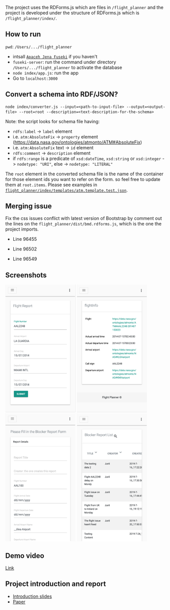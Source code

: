 The project uses the RDForms.js which are files in `/flight_planner` and the project is developed under the structure of RDForms.js which is `/flight_planner/index/`.

## How to run
`pwd`: `/Users/.../flight_planner`
- intsall [`Apaceh Jena Fuseki`](https://jena.apache.org/download/index.cgi) if you haven't 
- `fuseki-server`: run the command under directory `/Users/.../flight_planner` to activate the database
- `node index/app.js`: run the app
- Go to `localhost:3000`

## Convert a schema into RDF/JSON?
```
node index/converter.js --input=<path-to-input-file> --output=<output-file> --root=root --description=<text-description-for-the-schema>
```
Note: the script looks for schema file having:
- `rdfs:label` -> `label` element
- i.e. `atm:AbsoluteFix` -> `property` element (https://data.nasa.gov/ontologies/atmonto/ATM#AbsoluteFix)
- i.e. `atm:AbsoluteFix` text -> `id` element
- `rdfs:comment` -> `description` element
- if `rdfs:range` is a predicate of `xsd:dateTime`, `xsd:string` or `xsd:integer` -> `nodetype: "URI"`, else -> `nodetype: "LITERAL"`

The `root` element in the converted schema file is the name of the container for those element ids you want to refer on the form. so feel free to update them at `root.items`. Please see examples in [`flight_planner/index/templates/atm.template.test.json`](https://github.com/diaopk/flight_planner/blob/master/index/templates/atm.template.test.json).

## Merging issue
Fix the css issues conflict with latest version of Bootstrap by comment out the lines on the `flight_planner/dist/bmd.rdforms.js`, which is the one the project imports.
- Line 96455

- Line 96502

- Line 96549

## Screenshots
<p float="left">
  <img src="./screenshots/Screenshot%202019-07-26%20at%2021.00.11.png" width="220" height="400" />
  <img src="./screenshots/Screenshot%202019-07-26%20at%2021.01.07.png" width="220" height="400" />
  <img src="./screenshots/Screenshot 2019-07-26 at 21.01.49.png" width="220" height="400" />
  <img src="./screenshots/Screenshot 2019-07-26 at 21.02.36.png" width="220" height="400" />
 </p>

## Demo video
[Link](https://www.youtube.com/watch?v=w43w-xUsKb0)

## Project introduction and report
- [Introduction slides](https://drive.google.com/open?id=1Hu0tmkx5U1RkMI_QhqYyO27pj9ichIK5)
- [Paper](https://drive.google.com/open?id=122j-d-AjkpiMVHZuKYBilBzSdWFv55wM)
